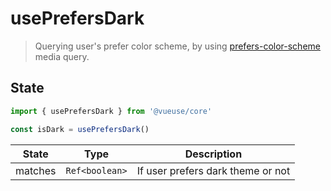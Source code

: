 # usePrefersDark

> Querying user's prefer color scheme, by using [prefers-color-scheme](https://developer.mozilla.org/en-US/docs/Web/CSS/@media/prefers-color-scheme) media query.

## State

```js
import { usePrefersDark } from '@vueuse/core'

const isDark = usePrefersDark()
```

| State   | Type           | Description                  |
| ------- | -------------- | ---------------------------- |
| matches | `Ref<boolean>` | If user prefers dark theme or not |
